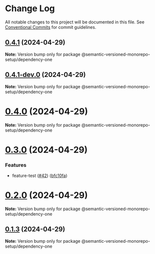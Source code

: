 # Change Log

All notable changes to this project will be documented in this file.
See [Conventional Commits](https://conventionalcommits.org) for commit guidelines.

## [0.4.1](https://github.com/gbublys/semantic-versioned-monorepo-setup/compare/@semantic-versioned-monorepo-setup/dependency-one@0.4.1-dev.0...@semantic-versioned-monorepo-setup/dependency-one@0.4.1) (2024-04-29)

**Note:** Version bump only for package @semantic-versioned-monorepo-setup/dependency-one





## [0.4.1-dev.0](https://github.com/gbublys/semantic-versioned-monorepo-setup/compare/@semantic-versioned-monorepo-setup/dependency-one@0.4.0...@semantic-versioned-monorepo-setup/dependency-one@0.4.1-dev.0) (2024-04-29)

**Note:** Version bump only for package @semantic-versioned-monorepo-setup/dependency-one





# [0.4.0](https://github.com/gbublys/semantic-versioned-monorepo-setup/compare/@semantic-versioned-monorepo-setup/dependency-one@0.3.0...@semantic-versioned-monorepo-setup/dependency-one@0.4.0) (2024-04-29)

**Note:** Version bump only for package @semantic-versioned-monorepo-setup/dependency-one





# [0.3.0](https://github.com/gbublys/semantic-versioned-monorepo-setup/compare/@semantic-versioned-monorepo-setup/dependency-one@0.2.0...@semantic-versioned-monorepo-setup/dependency-one@0.3.0) (2024-04-29)


### Features

* feature-test ([#42](https://github.com/gbublys/semantic-versioned-monorepo-setup/issues/42)) ([bfc10fa](https://github.com/gbublys/semantic-versioned-monorepo-setup/commit/bfc10fa7409ae1de602eb6a49c2e079beedd5c26))





# [0.2.0](https://github.com/gbublys/semantic-versioned-monorepo-setup/compare/@semantic-versioned-monorepo-setup/dependency-one@0.2.0-dev.1...@semantic-versioned-monorepo-setup/dependency-one@0.2.0) (2024-04-29)

**Note:** Version bump only for package @semantic-versioned-monorepo-setup/dependency-one





## [0.1.3](https://github.com/gbublys/semantic-versioned-monorepo-setup/compare/@semantic-versioned-monorepo-setup/dependency-one@0.1.3-dev.0...@semantic-versioned-monorepo-setup/dependency-one@0.1.3) (2024-04-29)

**Note:** Version bump only for package @semantic-versioned-monorepo-setup/dependency-one
